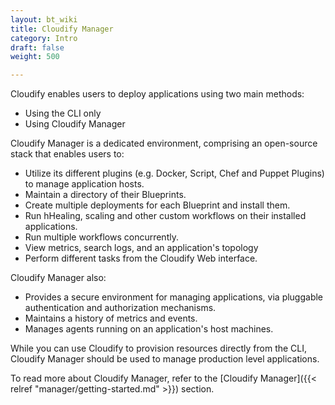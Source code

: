 ```yaml
---
layout: bt_wiki
title: Cloudify Manager
category: Intro
draft: false
weight: 500

---
```


Cloudify enables users to deploy applications using two main methods:

* Using the CLI only
* Using Cloudify Manager

Cloudify Manager is a dedicated environment, comprising an open-source stack that enables users to:

* Utilize its different plugins (e.g. Docker, Script, Chef and Puppet Plugins) to manage application hosts.
* Maintain a directory of their Blueprints.
* Create multiple deployments for each Blueprint and install them.
* Run hHealing, scaling and other custom workflows on their installed applications.
* Run multiple workflows concurrently.
* View metrics, search logs, and an application's topology
* Perform different tasks from the Cloudify Web interface.

Cloudify Manager also:

* Provides a secure environment for managing applications, via pluggable authentication and authorization mechanisms.
* Maintains a history of metrics and events.
* Manages agents running on an application's host machines.

While you can use Cloudify to provision resources directly from the CLI, Cloudify Manager should be used to manage production level applications.

To read more about Cloudify Manager, refer to the [Cloudify Manager]({{< relref "manager/getting-started.md" >}}) section.
